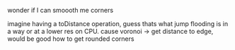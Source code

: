 wonder if I can smoooth me corners

imagine having a toDistance operation, guess thats what jump flooding is in a way
or at a lower res on CPU. cause voronoi -> get distance to edge, would be good
how to get rounded corners